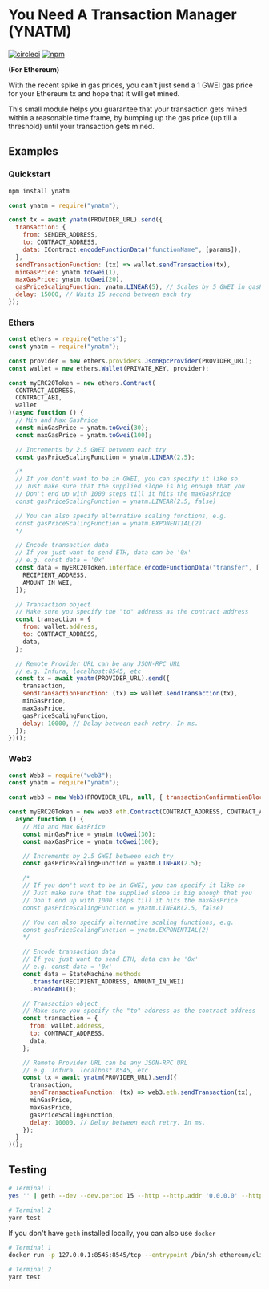 # You Need A Transaction Manager (YNATM)

[![circleci](https://badgen.net/circleci/github/kendricktan/ynatm)](https://app.circleci.com/pipelines/github/kendricktan/ynatm)
[![npm](https://badgen.net/npm/v/ynatm)](https://www.npmjs.com/package/ynatm)

**(For Ethereum)**

With the recent spike in gas prices, you can't just send a 1 GWEI gas price for your Ethereum tx and hope that it will get mined.

This small module helps you guarantee that your transaction gets mined within a reasonable time frame, by bumping up the gas price (up till a threshold) until your transaction gets mined.

## Examples

### Quickstart

```bash
npm install ynatm
```

```javascript
const ynatm = require("ynatm");

const tx = await ynatm(PROVIDER_URL).send({
  transaction: {
    from: SENDER_ADDRESS,
    to: CONTRACT_ADDRESS,
    data: IContract.encodeFunctionData("functionName", [params]),
  },
  sendTransactionFunction: (tx) => wallet.sendTransaction(tx),
  minGasPrice: ynatm.toGwei(1),
  maxGasPrice: ynatm.toGwei(20),
  gasPriceScalingFunction: ynatm.LINEAR(5), // Scales by 5 GWEI in gasPrice between each try
  delay: 15000, // Waits 15 second between each try
});
```

### Ethers

```javascript
const ethers = require("ethers");
const ynatm = require("ynatm");

const provider = new ethers.providers.JsonRpcProvider(PROVIDER_URL);
const wallet = new ethers.Wallet(PRIVATE_KEY, provider);

const myERC20Token = new ethers.Contract(
  CONTRACT_ADDRESS,
  CONTRACT_ABI,
  wallet
)(async function () {
  // Min and Max GasPrice
  const minGasPrice = ynatm.toGwei(30);
  const maxGasPrice = ynatm.toGwei(100);

  // Increments by 2.5 GWEI between each try
  const gasPriceScalingFunction = ynatm.LINEAR(2.5);

  /*
  // If you don't want to be in GWEI, you can specify it like so
  // Just make sure that the supplied slope is big enough that you
  // Don't end up with 1000 steps till it hits the maxGasPrice
  const gasPriceScalingFunction = ynatm.LINEAR(2.5, false)

  // You can also specify alternative scaling functions, e.g.
  const gasPriceScalingFunction = ynatm.EXPONENTIAL(2)
  */

  // Encode transaction data
  // If you just want to send ETH, data can be '0x'
  // e.g. const data = '0x'
  const data = myERC20Token.interface.encodeFunctionData("transfer", [
    RECIPIENT_ADDRESS,
    AMOUNT_IN_WEI,
  ]);

  // Transaction object
  // Make sure you specify the "to" address as the contract address
  const transaction = {
    from: wallet.address,
    to: CONTRACT_ADDRESS,
    data,
  };

  // Remote Provider URL can be any JSON-RPC URL
  // e.g. Infura, localhost:8545, etc
  const tx = await ynatm(PROVIDER_URL).send({
    transaction,
    sendTransactionFunction: (tx) => wallet.sendTransaction(tx),
    minGasPrice,
    maxGasPrice,
    gasPriceScalingFunction,
    delay: 10000, // Delay between each retry. In ms.
  });
})();
```

### Web3

```javascript
const Web3 = require("web3");
const ynatm = require("ynatm");

const web3 = new Web3(PROVIDER_URL, null, { transactionConfirmationBlocks: 2 });

const myERC20Token = new web3.eth.Contract(CONTRACT_ADDRESS, CONTRACT_ABI)(
  async function () {
    // Min and Max GasPrice
    const minGasPrice = ynatm.toGwei(30);
    const maxGasPrice = ynatm.toGwei(100);

    // Increments by 2.5 GWEI between each try
    const gasPriceScalingFunction = ynatm.LINEAR(2.5);

    /*
    // If you don't want to be in GWEI, you can specify it like so
    // Just make sure that the supplied slope is big enough that you
    // Don't end up with 1000 steps till it hits the maxGasPrice
    const gasPriceScalingFunction = ynatm.LINEAR(2.5, false)

    // You can also specify alternative scaling functions, e.g.
    const gasPriceScalingFunction = ynatm.EXPONENTIAL(2)
    */

    // Encode transaction data
    // If you just want to send ETH, data can be '0x'
    // e.g. const data = '0x'
    const data = StateMachine.methods
      .transfer(RECIPIENT_ADDRESS, AMOUNT_IN_WEI)
      .encodeABI();

    // Transaction object
    // Make sure you specify the "to" address as the contract address
    const transaction = {
      from: wallet.address,
      to: CONTRACT_ADDRESS,
      data,
    };

    // Remote Provider URL can be any JSON-RPC URL
    // e.g. Infura, localhost:8545, etc
    const tx = await ynatm(PROVIDER_URL).send({
      transaction,
      sendTransactionFunction: (tx) => web3.eth.sendTransaction(tx),
      minGasPrice,
      maxGasPrice,
      gasPriceScalingFunction,
      delay: 10000, // Delay between each retry. In ms.
    });
  }
)();
```

## Testing

```bash
# Terminal 1
yes '' | geth --dev --dev.period 15 --http --http.addr '0.0.0.0' --http.port 8545 --http.api 'eth,net,web3,account,admin,personal' --unlock '0' --allow-insecure-unlock

# Terminal 2
yarn test
```

If you don't have `geth` installed locally, you can also use `docker`

```bash
# Terminal 1
docker run -p 127.0.0.1:8545:8545/tcp --entrypoint /bin/sh ethereum/client-go -c "yes '' | geth --dev --dev.period 15 --http --http.addr '0.0.0.0' --http.port 8545 --http.api 'eth,net,web3,account,admin,personal' --unlock '0' --allow-insecure-unlock"

# Terminal 2
yarn test
```